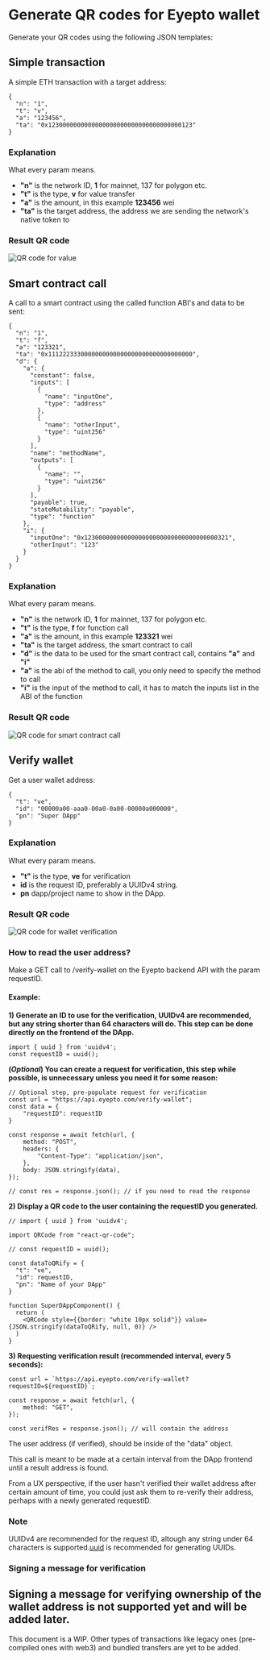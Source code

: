 # Generate QR codes for Eyepto wallet

Generate your QR codes using the following JSON templates:

## Simple transaction

A simple ETH transaction with a target address:

```
{
  "n": "1",
  "t": "v",
  "a": "123456",
  "ta": "0x1230000000000000000000000000000000000123"
}
```

### Explanation

What every param means.

* **"n"** is the network ID, **1** for mainnet, 137 for polygon etc.
* **"t"** is the type, **v** for value transfer
* **"a"** is the amount, in this example **123456** wei
* **"ta"** is the target address, the address we are sending the network's native token to

### Result QR code

![QR code for value](./assets/qrcode-value-transfer.png)

## Smart contract call

A call to a smart contract using the called function ABI's and data to be sent:

```
{
  "n": "1",
  "t": "f",
  "a": "123321",
  "ta": "0x1112223330000000000000000000000000000000",
  "d": {
    "a": {
      "constant": false,
      "inputs": [
        {
          "name": "inputOne",
          "type": "address"
        },
        {
          "name": "otherInput",
          "type": "uint256"
        }
      ],
      "name": "methodName",
      "outputs": [
        {
          "name": "",
          "type": "uint256"
        }
      ],
      "payable": true,
      "stateMutability": "payable",
      "type": "function"
    },
    "i": {
      "inputOne": "0x1230000000000000000000000000000000000321",
      "otherInput": "123"
    }
  }
}
```

### Explanation

What every param means.

* **"n"** is the network ID, **1** for mainnet, 137 for polygon etc.
* **"t"** is the type, **f** for function call
* **"a"** is the amount, in this example **123321** wei
* **"ta"** is the target address, the smart contract to call
* **"d"** is the data to be used for the smart contract call, contains **"a"** and **"i"**
* **"a"** is the abi of the method to call, you only need to specify the method to call
* **"i"** is the input of the method to call, it has to match the inputs list in the ABI of the function

### Result QR code

![QR code for smart contract call](./assets/qrcode-function-call.png)

## Verify wallet

Get a user wallet address:

```
{
  "t": "ve",
  "id": "00000a00-aaa0-00a0-0a00-00000a000000",
  "pn": "Super DApp"
}
```

### Explanation

What every param means.
* **"t"** is the type, **ve** for verification
* **id** is the request ID, preferably a UUIDv4 string.
* **pn** dapp/project name to show in the DApp.

### Result QR code

![QR code for wallet verification](./assets/qr-code-basic-verification.png)

### How to read the user address?
Make a GET call to /verify-wallet on the Eyepto backend API with the param requestID.

#### Example:

**1) Generate an ID to use for the verification, UUIDv4 are recommended, but any string shorter than 64 characters will do. This step can be done directly on the frontend of the DApp.**

```
import { uuid } from 'uuidv4';
const requestID = uuid();
```

**(*Optional*) You can create a request for verification, this step while possible, is unnecessary unless you need it for some reason:**

```
// Optional step, pre-populate request for verification
const url = "https://api.eyepto.com/verify-wallet";
const data = {
	"requestID": requestID
}

const response = await fetch(url, {
    method: "POST",
    headers: {
        "Content-Type": "application/json",
    },
    body: JSON.stringify(data),
});

// const res = response.json(); // if you need to read the response
```

**2) Display a QR code to the user containing the requestID you generated.**

```
// import { uuid } from 'uuidv4';

import QRCode from "react-qr-code";

// const requestID = uuid();

const dataToQRify = {
  "t": "ve",
  "id": requestID,
  "pn": "Name of your DApp"
}

function SuperDAppComponent() {
  return (
    <QRCode style={{border: "white 10px solid"}} value={JSON.stringify(dataToQRify, null, 0)} />
  )
}
```

**3) Requesting verification result (recommended interval, every 5 seconds):**

```
const url = `https://api.eyepto.com/verify-wallet?requestID=${requestID}`;

const response = await fetch(url, {
    method: "GET",
});

const verifRes = response.json(); // will contain the address
```

The user address (if verified), should be inside of the "data" object. 

This call is meant to be made at a certain interval from the DApp frontend until a result address is found.

From a UX perspective, if the user hasn't verified their wallet address after certain amount of time, you could just ask them to re-verify their address, perhaps with a newly generated requestID.

### Note

UUIDv4 are recommended for the request ID, altough any string under 64 characters is supported.[uuid](https://www.npmjs.com/package/uuid) is recommended for generating UUIDs.


### Signing a message for verification

Signing a message for verifying ownership of the wallet address is not supported yet and will be added later.
---

This document is a WIP. Other types of transactions like legacy ones (pre-compiled ones with web3) and bundled transfers are yet to be added.
